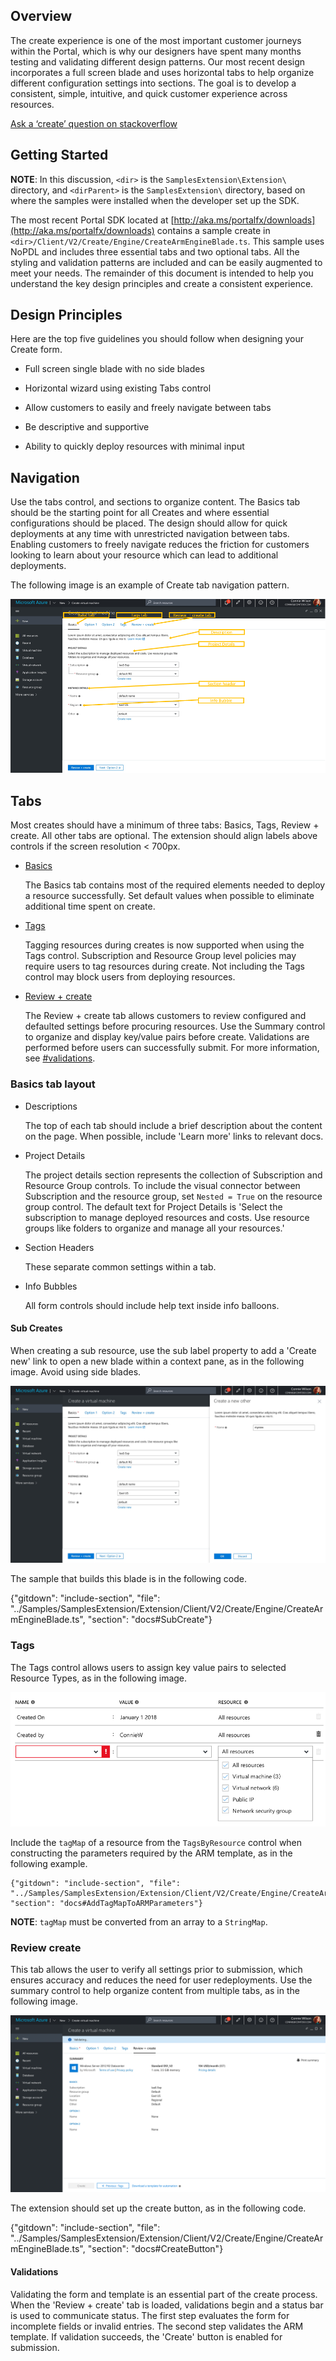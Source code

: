 
## Overview

The create experience is one of the most important customer journeys within the Portal, which is why our designers  have spent many months testing and validating different design patterns.    Our most recent design incorporates a full screen blade and uses horizontal tabs to help organize different configuration settings into sections.  The goal is to develop a consistent, simple, intuitive, and quick customer experience across resources. 

[Ask a ‘create’ question on stackoverflow](https://stackoverflow.microsoft.com/questions/tagged/ibiza-create)

## Getting Started

**NOTE**: In this discussion, `<dir>` is the `SamplesExtension\Extension\` directory, and  `<dirParent>`  is the `SamplesExtension\` directory, based on where the samples were installed when the developer set up the SDK. 

The  most recent Portal SDK located at [http://aka.ms/portalfx/downloads](http://aka.ms/portalfx/downloads) contains a sample create in `<dir>/Client/V2/Create/Engine/CreateArmEngineBlade.ts`. This sample uses NoPDL and includes three essential tabs and two optional tabs.  All the styling and validation patterns are included and can be easily augmented to meet your needs.  The remainder of this document is intended to help you understand the key design principles and create a consistent experience.

## Design Principles

Here are the top five guidelines you should follow when designing your Create form.

* Full screen single blade with no side blades

* Horizontal wizard using existing Tabs control

* Allow customers to easily and freely navigate between tabs

* Be descriptive and supportive

* Ability to quickly deploy resources with minimal input

## Navigation

Use the tabs control, and sections to organize content.  The Basics tab should be the starting point for all Creates and where essential configurations should be placed.    The design should allow for quick deployments at any time with unrestricted navigation between tabs.  Enabling customers to freely navigate reduces the friction for customers looking to learn about your resource which can lead to additional deployments.  

The following image is an example of Create tab navigation pattern.

![alt-text](../media/top-extensions-create/createTabNavigation.png "Tab navigation pattern")

## Tabs

Most creates should have a minimum of three tabs: Basics, Tags, Review + create.  All other tabs are optional. The extension should align labels above controls if the screen resolution < 700px.

* [Basics](#basics-tab-layout)

    The Basics tab contains most of the required elements needed to deploy a resource successfully.   Set default values when possible to eliminate additional time spent on create.
	
* [Tags](#tags)
    
    Tagging resources during creates is now supported when using the Tags control.  Subscription and Resource Group level policies may require users to tag resources during create.  Not including the Tags control may block users from deploying resources.
	
* [Review + create](#review-create)

    The Review + create tab allows customers to review configured and defaulted settings before procuring resources.  Use the Summary control to organize and display key/value pairs before create.  Validations are performed before users can successfully submit.  For more information, see [#validations](#validations). 

### Basics tab layout

* Descriptions
    
    The top of each tab should include a brief description about the content on the page.  When possible,  include 'Learn more' links to relevant docs.
	
* Project Details

    The project details section represents the collection of Subscription and Resource Group controls.  To include the visual connector between Subscription and the resource group, set `Nested = True` on the resource group control.  The default text for Project Details is 'Select the subscription to manage deployed resources and costs. Use resource groups like folders to organize and manage all your resources.'
	
* Section Headers

    These separate common settings within a tab.

* Info Bubbles

    All form controls should include help text inside info balloons.

#### Sub Creates

When creating a sub resource, use the sub label property to add a 'Create new' link to open a new blade within a context pane, as in the following image.   Avoid using side blades.

![alt-text](../media/top-extensions-create/subCreate.png "Sub-create context pane")

The sample that builds this blade  is in the following code.

 {"gitdown": "include-section", "file": "../Samples/SamplesExtension/Extension/Client/V2/Create/Engine/CreateArmEngineBlade.ts", "section": "docs#SubCreate"}

### Tags

The Tags control allows users to assign key value pairs to selected Resource Types, as in the following image.

![alt-text](../media/top-extensions-create/tags.png "Tags control")

Include the `tagMap` of a resource from the `TagsByResource` control when constructing the parameters required by the ARM template, as in the following example.

	{"gitdown": "include-section", "file": "../Samples/SamplesExtension/Extension/Client/V2/Create/Engine/CreateArmEngineBlade.ts", "section": "docs#AddTagMapToARMParameters"}

**NOTE**:  `tagMap` must be converted from an array to a `StringMap`.

### Review create

This tab allows the user to verify all settings prior to submission, which ensures accuracy and reduces the need for user redeployments.  Use the summary control to help organize content from multiple tabs, as in the following image.

![alt-text](../media/top-extensions-create/reviewCreate.png "Review + create tab")
	
The extension should set up the create button, as in the following code.
	
{"gitdown": "include-section", "file": "../Samples/SamplesExtension/Extension/Client/V2/Create/Engine/CreateArmEngineBlade.ts", "section": "docs#CreateButton"}

#### Validations

Validating the form and template is an essential part of the create process.  When the 'Review + create' tab is loaded, validations begin and a status bar is used to communicate status.  The first step evaluates the form for incomplete fields or invalid entries.  The second step validates the ARM template.   If validation succeeds, the 'Create' button is enabled for submission.

